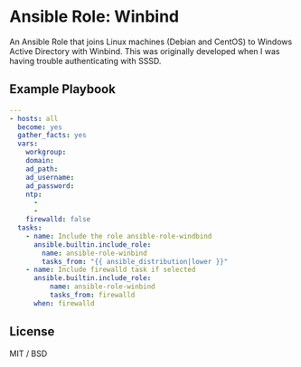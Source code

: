 # Ansible Role: Winbind
An Ansible Role that joins Linux machines (Debian and CentOS) to Windows Active Directory with Winbind. This was originally developed when I was having trouble authenticating with SSSD.

## Example Playbook
```yaml
---
- hosts: all
  become: yes
  gather_facts: yes
  vars:
    workgroup:
    domain:
    ad_path:
    ad_username:
    ad_password:
    ntp:
      -
      -
    firewalld: false
  tasks:
    - name: Include the role ansible-role-windbind
      ansible.builtin.include_role:
        name: ansible-role-winbind
        tasks_from: "{{ ansible_distribution|lower }}"
    - name: Include firewalld task if selected
      ansible.builtin.include_role:
          name: ansible-role-winbind
          tasks_from: firewalld
      when: firewalld 
```
## License 
MIT / BSD
